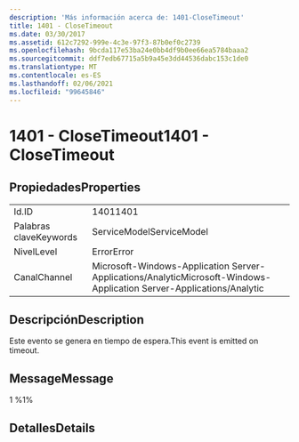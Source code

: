 ```yaml
---
description: 'Más información acerca de: 1401-CloseTimeout'
title: 1401 - CloseTimeout
ms.date: 03/30/2017
ms.assetid: 612c7292-999e-4c3e-97f3-87b0ef0c2739
ms.openlocfilehash: 9bcda117e53ba24e0bb4df9b0ee66ea5784baaa2
ms.sourcegitcommit: ddf7edb67715a5b9a45e3dd44536dabc153c1de0
ms.translationtype: MT
ms.contentlocale: es-ES
ms.lasthandoff: 02/06/2021
ms.locfileid: "99645846"
---
```

# <a name="1401---closetimeout"></a><span data-ttu-id="02160-103">1401 - CloseTimeout</span><span class="sxs-lookup"><span data-stu-id="02160-103">1401 - CloseTimeout</span></span>

## <a name="properties"></a><span data-ttu-id="02160-104">Propiedades</span><span class="sxs-lookup"><span data-stu-id="02160-104">Properties</span></span>  
  
|||  
|-|-|  
|<span data-ttu-id="02160-105">Id.</span><span class="sxs-lookup"><span data-stu-id="02160-105">ID</span></span>|<span data-ttu-id="02160-106">1401</span><span class="sxs-lookup"><span data-stu-id="02160-106">1401</span></span>|  
|<span data-ttu-id="02160-107">Palabras clave</span><span class="sxs-lookup"><span data-stu-id="02160-107">Keywords</span></span>|<span data-ttu-id="02160-108">ServiceModel</span><span class="sxs-lookup"><span data-stu-id="02160-108">ServiceModel</span></span>|  
|<span data-ttu-id="02160-109">Nivel</span><span class="sxs-lookup"><span data-stu-id="02160-109">Level</span></span>|<span data-ttu-id="02160-110">Error</span><span class="sxs-lookup"><span data-stu-id="02160-110">Error</span></span>|  
|<span data-ttu-id="02160-111">Canal</span><span class="sxs-lookup"><span data-stu-id="02160-111">Channel</span></span>|<span data-ttu-id="02160-112">Microsoft-Windows-Application Server-Applications/Analytic</span><span class="sxs-lookup"><span data-stu-id="02160-112">Microsoft-Windows-Application Server-Applications/Analytic</span></span>|  
  
## <a name="description"></a><span data-ttu-id="02160-113">Descripción</span><span class="sxs-lookup"><span data-stu-id="02160-113">Description</span></span>  

 <span data-ttu-id="02160-114">Este evento se genera en tiempo de espera.</span><span class="sxs-lookup"><span data-stu-id="02160-114">This event is emitted on timeout.</span></span>  
  
## <a name="message"></a><span data-ttu-id="02160-115">Message</span><span class="sxs-lookup"><span data-stu-id="02160-115">Message</span></span>  

 <span data-ttu-id="02160-116">1 %</span><span class="sxs-lookup"><span data-stu-id="02160-116">1%</span></span>  
  
## <a name="details"></a><span data-ttu-id="02160-117">Detalles</span><span class="sxs-lookup"><span data-stu-id="02160-117">Details</span></span>
